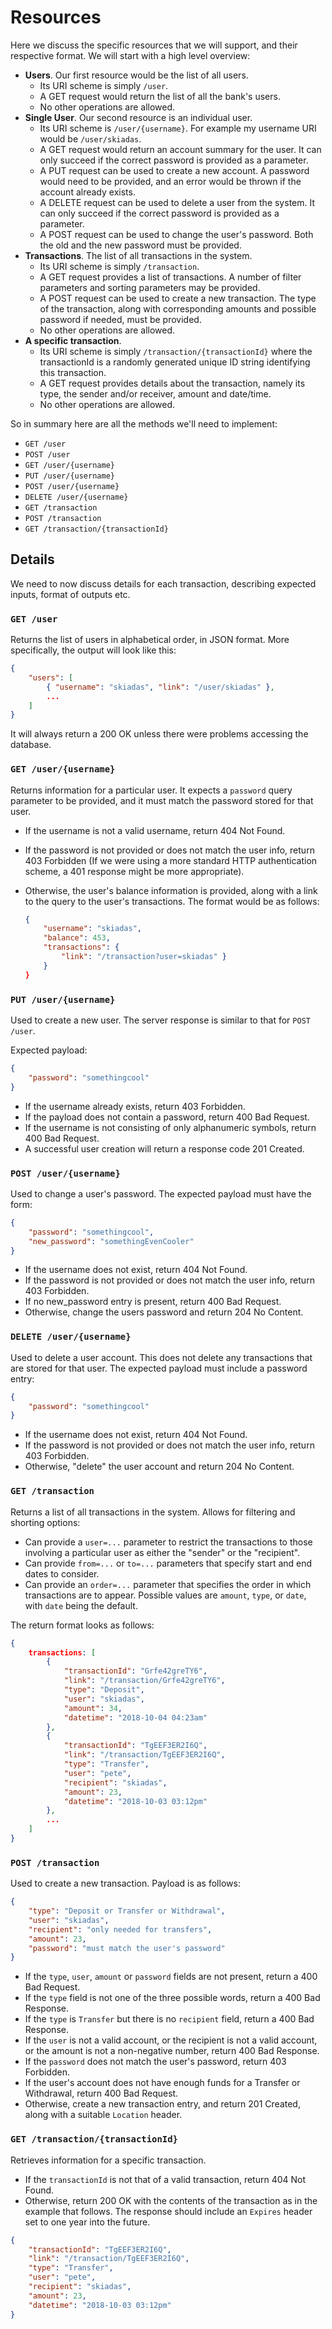 # Resources

Here we discuss the specific resources that we will support, and their respective format. We will start with a high level overview:

- **Users**. Our first resource would be the list of all users.
    - Its URI scheme is simply `/user`.
    - A GET request would return the list of all the bank's users.
    - No other operations are allowed.
- **Single User**. Our second resource is an individual user.
    - Its URI scheme is `/user/{username}`. For example my username URI would be `/user/skiadas`.
    - A GET request would return an account summary for the user. It can only succeed if the correct password is provided as a parameter.
    - A PUT request can be used to create a new account. A password would need to be provided, and an error would be thrown if the account already exists.
    - A DELETE request can be used to delete a user from the system. It can only succeed if the correct password is provided as a parameter.
    - A POST request can be used to change the user's password. Both the old and the new password must be provided.
- **Transactions**. The list of all transactions in the system.
    - Its URI scheme is simply `/transaction`.
    - A GET request provides a list of transactions. A number of filter parameters and sorting parameters may be provided.
    - A POST request can be used to create a new transaction. The type of the transaction, along with corresponding amounts and possible password if needed, must be provided.
    - No other operations are allowed.
- **A specific transaction**.
    - Its URI scheme is simply `/transaction/{transactionId}` where the transactionId is a randomly generated unique ID string identifying this transaction.
    - A GET request provides details about the transaction, namely its type, the sender and/or receiver, amount and date/time.
    - No other operations are allowed.

So in summary here are all the methods we'll need to implement:

- `GET /user`
- `POST /user`
- `GET /user/{username}`
- `PUT /user/{username}`
- `POST /user/{username}`
- `DELETE /user/{username}`
- `GET /transaction`
- `POST /transaction`
- `GET /transaction/{transactionId}`

## Details

We need to now discuss details for each transaction, describing expected inputs, format of outputs etc.

### `GET /user`

Returns the list of users in alphabetical order, in JSON format. More specifically, the output will look like this:
```json
{
    "users": [
        { "username": "skiadas", "link": "/user/skiadas" },
        ...
    ]
}
```
It will always return a 200 OK unless there were problems accessing the database.

### `GET /user/{username}`

Returns information for a particular user. It expects a `password` query parameter to be provided, and it must match the password stored for that user.

- If the username is not a valid username, return 404 Not Found.
- If the password is not provided or does not match the user info, return 403 Forbidden (If we were using a more standard HTTP authentication scheme, a 401 response might be more appropriate).
- Otherwise, the user's balance information is provided, along with a link to the query to the user's transactions. The format would be as follows:

    ```json
    {
        "username": "skiadas",
        "balance": 453,
        "transactions": {
            "link": "/transaction?user=skiadas" }
        }
    }
    ```

### `PUT /user/{username}`

Used to create a new user. The server response is similar to that for `POST /user`.

Expected payload:
```json
{
    "password": "somethingcool"
}
```

 - If the username already exists, return 403 Forbidden.
 - If the payload does not contain a password, return 400 Bad Request.
 - If the username is not consisting of only alphanumeric symbols, return 400 Bad Request.
 - A successful user creation will return a response code 201 Created.

### `POST /user/{username}`

Used to change a user's password. The expected payload must have the form:
```json
{
    "password": "somethingcool",
    "new_password": "somethingEvenCooler"
}
```

- If the username does not exist, return 404 Not Found.
- If the password is not provided or does not match the user info, return 403 Forbidden.
- If no new_password entry is present, return 400 Bad Request.
- Otherwise, change the users password and return 204 No Content.

### `DELETE /user/{username}`

Used to delete a user account. This does not delete any transactions that are stored for that user. The expected payload must include a password entry:
```json
{
    "password": "somethingcool"
}
```

- If the username does not exist, return 404 Not Found.
- If the password is not provided or does not match the user info, return 403 Forbidden.
- Otherwise, "delete" the user account and return 204 No Content.

### `GET /transaction`

Returns a list of all transactions in the system. Allows for filtering and shorting options:

- Can provide a `user=...` parameter to restrict the transactions to those involving a particular user as either the "sender" or the "recipient".
- Can provide `from=...` or `to=...` parameters that specify start and end dates to consider.
- Can provide an `order=...` parameter that specifies the order in which transactions are to appear. Possible values are `amount`, `type`, or `date`, with `date` being the default.

The return format looks as follows:
```json
{
    transactions: [
        {
            "transactionId": "Grfe42greTY6",
            "link": "/transaction/Grfe42greTY6",
            "type": "Deposit",
            "user": "skiadas",
            "amount": 34,
            "datetime": "2018-10-04 04:23am"
        },
        {
            "transactionId": "TgEEF3ER2I6Q",
            "link": "/transaction/TgEEF3ER2I6Q",
            "type": "Transfer",
            "user": "pete",
            "recipient": "skiadas",
            "amount": 23,
            "datetime": "2018-10-03 03:12pm"
        },
        ...
    ]
}
```

### `POST /transaction`

Used to create a new transaction. Payload is as follows:
```json
{
    "type": "Deposit or Transfer or Withdrawal",
    "user": "skiadas",
    "recipient": "only needed for transfers",
    "amount": 23,
    "password": "must match the user's password"
}
```

- If the `type`, `user`, `amount` or `password` fields are not present, return a 400 Bad Request.
- If the `type` field is not one of the three possible words, return a 400 Bad Response.
- If the `type` is `Transfer` but there is no `recipient` field, return a 400 Bad Response.
- If the `user` is not a valid account, or the recipient is not a valid account, or the amount is not a non-negative number, return 400 Bad Response.
- If the `password` does not match the user's password, return 403 Forbidden.
- If the user's account does not have enough funds for a Transfer or Withdrawal, return 400 Bad Request.
- Otherwise, create a new transaction entry, and return 201 Created, along with a suitable `Location` header.

### `GET /transaction/{transactionId}`

Retrieves information for a specific transaction.

- If the `transactionId` is not that of a valid transaction, return 404 Not Found.
- Otherwise, return 200 OK with the contents of the transaction as in the example that follows. The response should include an `Expires` header set to one year into the future.

```json
{
    "transactionId": "TgEEF3ER2I6Q",
    "link": "/transaction/TgEEF3ER2I6Q",
    "type": "Transfer",
    "user": "pete",
    "recipient": "skiadas",
    "amount": 23,
    "datetime": "2018-10-03 03:12pm"
}
```
